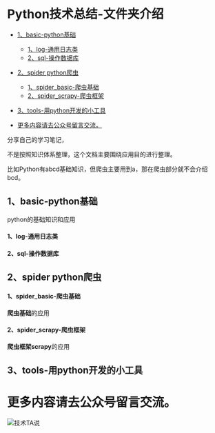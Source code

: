 # Python技术总结-文件夹介绍

- [1、basic-python基础](#1basic-python基础)
  - [1、log-通用日志类](#1log-通用日志类)
  - [2、sql-操作数据库](#2sql-操作数据库)
- [2、spider python爬虫](#2spider-python爬虫)        
  - [1、spider_basic-爬虫基础](#1spider_basic-爬虫基础)        
  - [2、spider_scrapy-爬虫框架](#2spider_scrapy-爬虫框架)
- [3、tools-用python开发的小工具](#3tools-用python开发的小工具)

- [更多内容请去公众号留言交流。](#更多内容请去公众号留言交流)



分享自己的学习笔记，

不是按照知识体系整理，这个文档主要围绕应用目的进行整理。

比如Python有abcd基础知识，但爬虫主要用到a，那在爬虫部分就不会介绍bcd。



## 1、basic-python基础
python的基础知识和应用
#### 1、log-通用日志类
#### 2、sql-操作数据库

## 2、spider python爬虫
#### 1、spider_basic-爬虫基础

**爬虫基础**的应用

#### 2、spider_scrapy-爬虫框架

**爬虫框架scrapy**的应用

## 3、tools-用python开发的小工具

# 更多内容请去公众号留言交流。

![技术TA说](https://github.com/kanmendashu2020/resouce/blob/master/image/tec_code.jpg)
